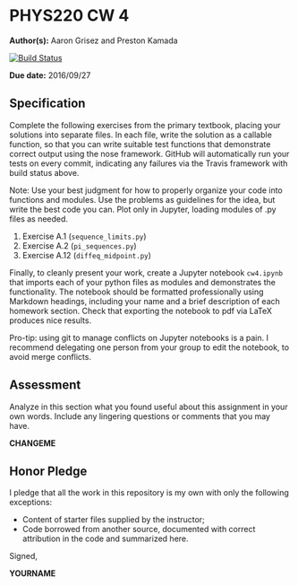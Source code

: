 # PHYS220 CW 4

**Author(s):** Aaron Grisez and Preston Kamada 

[![Build Status](https://travis-ci.org/chapman-phys220-2016f/cw-04-aareston.svg?branch=master)](https://travis-ci.org/chapman-phys220-2016f/cw-04-aareston)

**Due date:** 2016/09/27

## Specification

Complete the following exercises from the primary textbook, placing your solutions into separate files. In each file, write the solution as a callable function, so that you can write suitable test functions that demonstrate correct output using the nose framework. GitHub will automatically run your tests on every commit, indicating any failures via the Travis framework with build status above.

Note: Use your best judgment for how to properly organize your code into functions and modules. Use the problems as guidelines for the idea, but write the best code you can. Plot only in Jupyter, loading modules of .py files as needed.

1. Exercise A.1 (```sequence_limits.py```)
1. Exercise A.2 (```pi_sequences.py```)
1. Exercise A.12 (```diffeq_midpoint.py```)

Finally, to cleanly present your work, create a Jupyter notebook ```cw4.ipynb``` that imports each of your python files as modules and demonstrates the functionality. The notebook should be formatted professionally using Markdown headings, including your name and a brief description of each homework section. Check that exporting the notebook to pdf via LaTeX produces nice results.

Pro-tip: using git to manage conflicts on Jupyter notebooks is a pain. I recommend delegating one person from your group to edit the notebook, to avoid merge conflicts.

## Assessment

Analyze in this section what you found useful about this assignment in your own words. Include any lingering questions or comments that you may have.

**CHANGEME**

## Honor Pledge

I pledge that all the work in this repository is my own with only the following exceptions:

* Content of starter files supplied by the instructor;
* Code borrowed from another source, documented with correct attribution in the code and summarized here.

Signed,

**YOURNAME**
